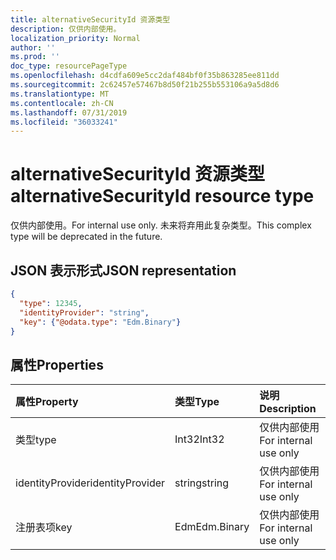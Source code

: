 ```yaml
---
title: alternativeSecurityId 资源类型
description: 仅供内部使用。
localization_priority: Normal
author: ''
ms.prod: ''
doc_type: resourcePageType
ms.openlocfilehash: d4cdfa609e5cc2daf484bf0f35b863285ee811dd
ms.sourcegitcommit: 2c62457e57467b8d50f21b255b553106a9a5d8d6
ms.translationtype: MT
ms.contentlocale: zh-CN
ms.lasthandoff: 07/31/2019
ms.locfileid: "36033241"
---
```

# <a name="alternativesecurityid-resource-type"></a><span data-ttu-id="014d4-103">alternativeSecurityId 资源类型</span><span class="sxs-lookup"><span data-stu-id="014d4-103">alternativeSecurityId resource type</span></span>

<span data-ttu-id="014d4-104">仅供内部使用。</span><span class="sxs-lookup"><span data-stu-id="014d4-104">For internal use only.</span></span> <span data-ttu-id="014d4-105">未来将弃用此复杂类型。</span><span class="sxs-lookup"><span data-stu-id="014d4-105">This complex type will be deprecated in the future.</span></span>

## <a name="json-representation"></a><span data-ttu-id="014d4-106">JSON 表示形式</span><span class="sxs-lookup"><span data-stu-id="014d4-106">JSON representation</span></span>

<!--{
  "blockType": "resource",
  "@odata.type": "microsoft.graph.alternativeSecurityId"
}-->

```json
{
  "type": 12345,
  "identityProvider": "string",
  "key": {"@odata.type": "Edm.Binary"}
}
```

## <a name="properties"></a><span data-ttu-id="014d4-107">属性</span><span class="sxs-lookup"><span data-stu-id="014d4-107">Properties</span></span>
| <span data-ttu-id="014d4-108">属性</span><span class="sxs-lookup"><span data-stu-id="014d4-108">Property</span></span>         | <span data-ttu-id="014d4-109">类型</span><span class="sxs-lookup"><span data-stu-id="014d4-109">Type</span></span>       | <span data-ttu-id="014d4-110">说明</span><span class="sxs-lookup"><span data-stu-id="014d4-110">Description</span></span>
|:-----------------|:-----------|:---------------------
| <span data-ttu-id="014d4-111">类型</span><span class="sxs-lookup"><span data-stu-id="014d4-111">type</span></span>             | <span data-ttu-id="014d4-112">Int32</span><span class="sxs-lookup"><span data-stu-id="014d4-112">Int32</span></span>      | <span data-ttu-id="014d4-113">仅供内部使用</span><span class="sxs-lookup"><span data-stu-id="014d4-113">For internal use only</span></span>
| <span data-ttu-id="014d4-114">identityProvider</span><span class="sxs-lookup"><span data-stu-id="014d4-114">identityProvider</span></span> | <span data-ttu-id="014d4-115">string</span><span class="sxs-lookup"><span data-stu-id="014d4-115">string</span></span>     | <span data-ttu-id="014d4-116">仅供内部使用</span><span class="sxs-lookup"><span data-stu-id="014d4-116">For internal use only</span></span>
| <span data-ttu-id="014d4-117">注册表项</span><span class="sxs-lookup"><span data-stu-id="014d4-117">key</span></span>              | <span data-ttu-id="014d4-118">Edm</span><span class="sxs-lookup"><span data-stu-id="014d4-118">Edm.Binary</span></span> | <span data-ttu-id="014d4-119">仅供内部使用</span><span class="sxs-lookup"><span data-stu-id="014d4-119">For internal use only</span></span>
